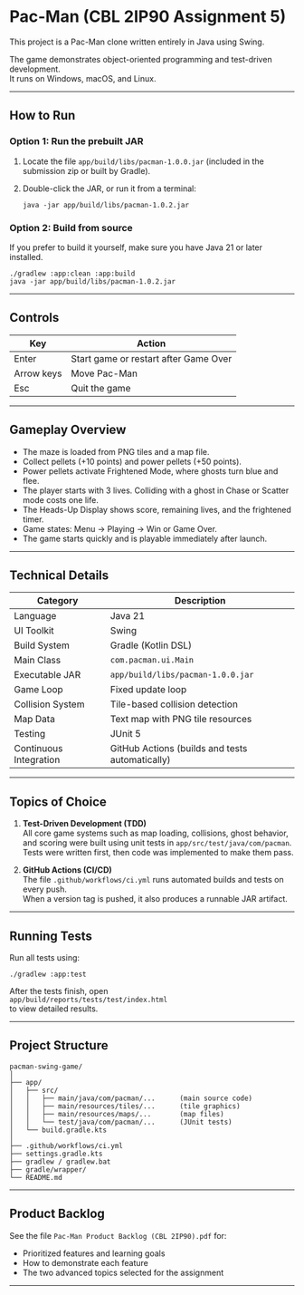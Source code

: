 # Pac-Man (CBL 2IP90 Assignment 5)

This project is a Pac-Man clone written entirely in Java using Swing.  

The game demonstrates object-oriented programming and test-driven development.  
It runs on Windows, macOS, and Linux.

---

## How to Run

### Option 1: Run the prebuilt JAR
1. Locate the file `app/build/libs/pacman-1.0.0.jar` (included in the submission zip or built by Gradle).
2. Double-click the JAR, or run it from a terminal:

   ```
   java -jar app/build/libs/pacman-1.0.2.jar
   ```

### Option 2: Build from source
If you prefer to build it yourself, make sure you have Java 21 or later installed.

```
./gradlew :app:clean :app:build
java -jar app/build/libs/pacman-1.0.2.jar
```

---

## Controls

| Key | Action |
|-----|---------|
| Enter | Start game or restart after Game Over |
| Arrow keys | Move Pac-Man |
| Esc | Quit the game |

---

## Gameplay Overview

- The maze is loaded from PNG tiles and a map file.  
- Collect pellets (+10 points) and power pellets (+50 points).  
- Power pellets activate Frightened Mode, where ghosts turn blue and flee.  
- The player starts with 3 lives. Colliding with a ghost in Chase or Scatter mode costs one life.  
- The Heads-Up Display shows score, remaining lives, and the frightened timer.  
- Game states: Menu -> Playing -> Win or Game Over.  
- The game starts quickly and is playable immediately after launch.

---

## Technical Details

| Category | Description |
|-----------|-------------|
| Language | Java 21 |
| UI Toolkit | Swing |
| Build System | Gradle (Kotlin DSL) |
| Main Class | `com.pacman.ui.Main` |
| Executable JAR | `app/build/libs/pacman-1.0.0.jar` |
| Game Loop | Fixed update loop |
| Collision System | Tile-based collision detection |
| Map Data | Text map with PNG tile resources |
| Testing | JUnit 5 |
| Continuous Integration | GitHub Actions (builds and tests automatically) |

---

## Topics of Choice

1. **Test-Driven Development (TDD)**  
   All core game systems such as map loading, collisions, ghost behavior, and scoring were built using unit tests in `app/src/test/java/com/pacman`.  
   Tests were written first, then code was implemented to make them pass.

2. **GitHub Actions (CI/CD)**  
   The file `.github/workflows/ci.yml` runs automated builds and tests on every push.  
   When a version tag is pushed, it also produces a runnable JAR artifact.

---

## Running Tests

Run all tests using:

```
./gradlew :app:test
```

After the tests finish, open  
`app/build/reports/tests/test/index.html`  
to view detailed results.

---

## Project Structure

```
pacman-swing-game/
│
├── app/
│   ├── src/
│   │   ├── main/java/com/pacman/...      (main source code)
│   │   ├── main/resources/tiles/...      (tile graphics)
│   │   ├── main/resources/maps/...       (map files)
│   │   └── test/java/com/pacman/...      (JUnit tests)
│   └── build.gradle.kts
│
├── .github/workflows/ci.yml
├── settings.gradle.kts
├── gradlew / gradlew.bat
├── gradle/wrapper/
└── README.md
```

---

## Product Backlog

See the file `Pac-Man Product Backlog (CBL 2IP90).pdf` for:

- Prioritized features and learning goals  
- How to demonstrate each feature  
- The two advanced topics selected for the assignment

---
